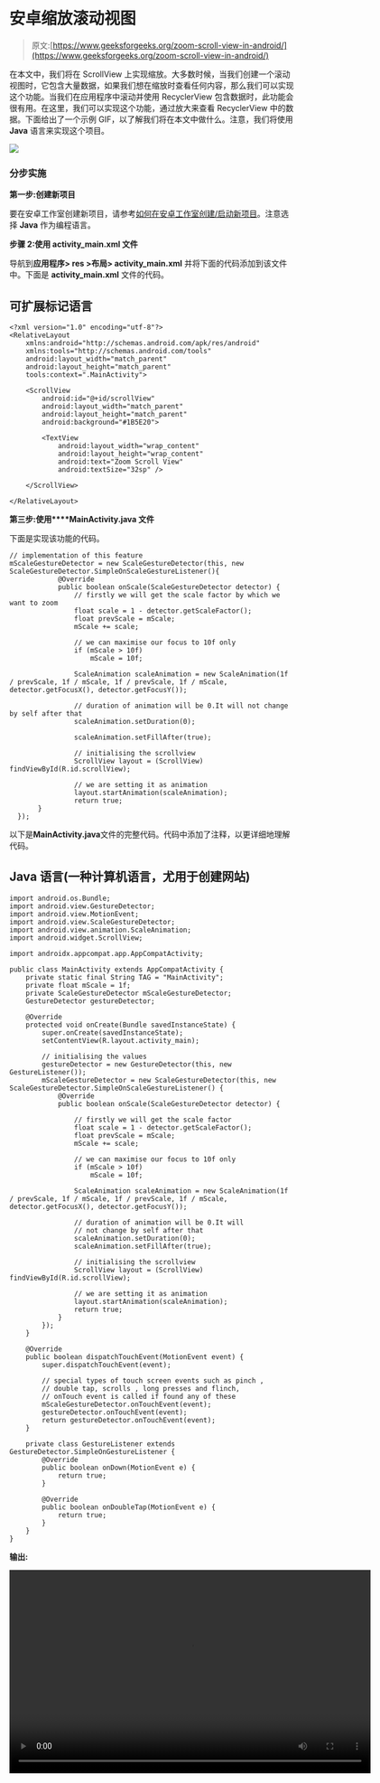# 安卓缩放滚动视图

> 原文:[https://www.geeksforgeeks.org/zoom-scroll-view-in-android/](https://www.geeksforgeeks.org/zoom-scroll-view-in-android/)

在本文中，我们将在 ScrollView 上实现缩放。大多数时候，当我们创建一个滚动视图时，它包含大量数据，如果我们想在缩放时查看任何内容，那么我们可以实现这个功能。当我们在应用程序中滚动并使用 RecyclerView 包含数据时，此功能会很有用。在这里，我们可以实现这个功能，通过放大来查看 RecyclerView 中的数据。下面给出了一个示例 GIF，以了解我们将在本文中做什么。注意，我们将使用 **Java** 语言来实现这个项目。

![](img/f9b50caca2442ca4d3003f8efae46c30.png)

### **分步实施**

**第一步:创建新项目**

要在安卓工作室创建新项目，请参考[如何在安卓工作室创建/启动新项目](https://www.geeksforgeeks.org/android-how-to-create-start-a-new-project-in-android-studio/)。注意选择 **Java** 作为编程语言。

**步骤 2:使用 activity_main.xml 文件**

导航到**应用程序> res >布局> activity_main.xml** 并将下面的代码添加到该文件中。下面是 **activity_main.xml** 文件的代码。

## 可扩展标记语言

```
<?xml version="1.0" encoding="utf-8"?>
<RelativeLayout 
    xmlns:android="http://schemas.android.com/apk/res/android"
    xmlns:tools="http://schemas.android.com/tools"
    android:layout_width="match_parent"
    android:layout_height="match_parent"
    tools:context=".MainActivity">

    <ScrollView
        android:id="@+id/scrollView"
        android:layout_width="match_parent"
        android:layout_height="match_parent"
        android:background="#1B5E20">

        <TextView
            android:layout_width="wrap_content"
            android:layout_height="wrap_content"
            android:text="Zoom Scroll View"
            android:textSize="32sp" />

    </ScrollView>

</RelativeLayout>
```

**第三步:使用****MainActivity.java 文件**

下面是实现该功能的代码。

```
// implementation of this feature
mScaleGestureDetector = new ScaleGestureDetector(this, new ScaleGestureDetector.SimpleOnScaleGestureListener(){
            @Override
            public boolean onScale(ScaleGestureDetector detector) {
                // firstly we will get the scale factor by which we want to zoom
                float scale = 1 - detector.getScaleFactor();
                float prevScale = mScale;
                mScale += scale;

                // we can maximise our focus to 10f only
                if (mScale > 10f)
                    mScale = 10f;

                ScaleAnimation scaleAnimation = new ScaleAnimation(1f / prevScale, 1f / mScale, 1f / prevScale, 1f / mScale, detector.getFocusX(), detector.getFocusY());

                // duration of animation will be 0.It will not change by self after that  
                scaleAnimation.setDuration(0);

                scaleAnimation.setFillAfter(true);

                // initialising the scrollview
                ScrollView layout = (ScrollView) findViewById(R.id.scrollView);

                // we are setting it as animation
                layout.startAnimation(scaleAnimation);
                return true;
       }
  });
```

以下是**MainActivity.java**文件的完整代码。代码中添加了注释，以更详细地理解代码。

## Java 语言(一种计算机语言，尤用于创建网站)

```
import android.os.Bundle;
import android.view.GestureDetector;
import android.view.MotionEvent;
import android.view.ScaleGestureDetector;
import android.view.animation.ScaleAnimation;
import android.widget.ScrollView;

import androidx.appcompat.app.AppCompatActivity;

public class MainActivity extends AppCompatActivity {
    private static final String TAG = "MainActivity";
    private float mScale = 1f;
    private ScaleGestureDetector mScaleGestureDetector;
    GestureDetector gestureDetector;

    @Override
    protected void onCreate(Bundle savedInstanceState) {
        super.onCreate(savedInstanceState);
        setContentView(R.layout.activity_main);

        // initialising the values
        gestureDetector = new GestureDetector(this, new GestureListener());
        mScaleGestureDetector = new ScaleGestureDetector(this, new ScaleGestureDetector.SimpleOnScaleGestureListener() {
            @Override
            public boolean onScale(ScaleGestureDetector detector) {

                // firstly we will get the scale factor
                float scale = 1 - detector.getScaleFactor();
                float prevScale = mScale;
                mScale += scale;

                // we can maximise our focus to 10f only
                if (mScale > 10f)
                    mScale = 10f;

                ScaleAnimation scaleAnimation = new ScaleAnimation(1f / prevScale, 1f / mScale, 1f / prevScale, 1f / mScale, detector.getFocusX(), detector.getFocusY());

                // duration of animation will be 0.It will 
                // not change by self after that
                scaleAnimation.setDuration(0);
                scaleAnimation.setFillAfter(true);

                // initialising the scrollview
                ScrollView layout = (ScrollView) findViewById(R.id.scrollView);

                // we are setting it as animation
                layout.startAnimation(scaleAnimation);
                return true;
            }
        });
    }

    @Override
    public boolean dispatchTouchEvent(MotionEvent event) {
        super.dispatchTouchEvent(event);

        // special types of touch screen events such as pinch ,
        // double tap, scrolls , long presses and flinch,
        // onTouch event is called if found any of these
        mScaleGestureDetector.onTouchEvent(event);
        gestureDetector.onTouchEvent(event);
        return gestureDetector.onTouchEvent(event);
    }

    private class GestureListener extends GestureDetector.SimpleOnGestureListener {
        @Override
        public boolean onDown(MotionEvent e) {
            return true;
        }

        @Override
        public boolean onDoubleTap(MotionEvent e) {
            return true;
        }
    }
}
```

**输出:**

<video class="wp-video-shortcode" id="video-590824-1" width="640" height="360" preload="metadata" controls=""><source type="video/mp4" src="https://media.geeksforgeeks.org/wp-content/uploads/20210405000902/zoomscrollv.mp4?_=1">[https://media.geeksforgeeks.org/wp-content/uploads/20210405000902/zoomscrollv.mp4](https://media.geeksforgeeks.org/wp-content/uploads/20210405000902/zoomscrollv.mp4)</video>